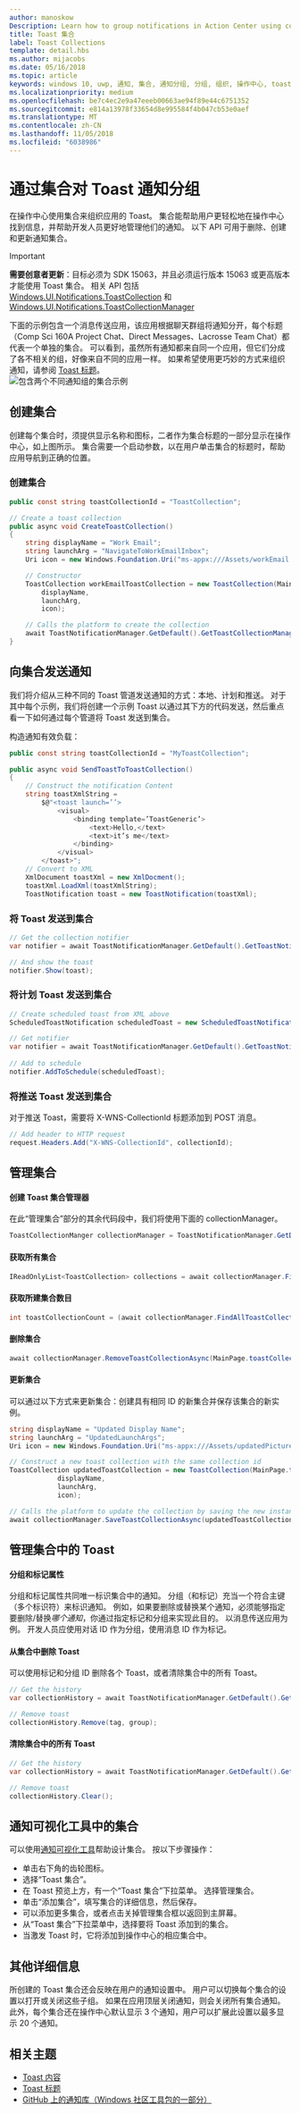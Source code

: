```yaml
---
author: manoskow
Description: Learn how to group notifications in Action Center using collections.
title: Toast 集合
label: Toast Collections
template: detail.hbs
ms.author: mijacobs
ms.date: 05/16/2018
ms.topic: article
keywords: windows 10, uwp, 通知, 集合, 通知分组, 分组, 组织, 操作中心, toast
ms.localizationpriority: medium
ms.openlocfilehash: be7c4ec2e9a47eeeb00663ae94f89e44c6751352
ms.sourcegitcommit: e814a13978f33654d8e995584f4b047cb53e0aef
ms.translationtype: MT
ms.contentlocale: zh-CN
ms.lasthandoff: 11/05/2018
ms.locfileid: "6038986"
---
```

# <a name="grouping-toast-notifications-with-collections"></a>通过集合对 Toast 通知分组
在操作中心使用集合来组织应用的 Toast。 集合能帮助用户更轻松地在操作中心找到信息，并帮助开发人员更好地管理他们的通知。  以下 API 可用于删除、创建和更新通知集合。

> [!IMPORTANT]
> **需要创意者更新**：目标必须为 SDK 15063，并且必须运行版本 15063 或更高版本才能使用 Toast 集合。 相关 API 包括 [Windows.UI.Notifications.ToastCollection](https://docs.microsoft.com/en-us/uwp/api/windows.ui.notifications.toastcollection) 和 [Windows.UI.Notifications.ToastCollectionManager](https://docs.microsoft.com/en-us/uwp/api/windows.ui.notifications.toastcollectionmanager)

下面的示例包含一个消息传送应用，该应用根据聊天群组将通知分开，每个标题（Comp Sci 160A Project Chat、Direct Messages、Lacrosse Team Chat）都代表一个单独的集合。  可以看到，虽然所有通知都来自同一个应用，但它们分成了各不相关的组，好像来自不同的应用一样。  如果希望使用更巧妙的方式来组织通知，请参阅 [Toast 标题](toast-headers.md)。  
![包含两个不同通知组的集合示例](images/toast-collection-example.png)

## <a name="creating-collections"></a>创建集合
创建每个集合时，须提供显示名称和图标，二者作为集合标题的一部分显示在操作中心，如上图所示。 集合需要一个启动参数，以在用户单击集合的标题时，帮助应用导航到正确的位置。  

### <a name="create-a-collection"></a>创建集合

``` csharp 
public const string toastCollectionId = "ToastCollection";

// Create a toast collection
public async void CreateToastCollection()
{
    string displayName = "Work Email"; 
    string launchArg = "NavigateToWorkEmailInbox"; 
    Uri icon = new Windows.Foundation.Uri("ms-appx:///Assets/workEmail.png");

    // Constructor
    ToastCollection workEmailToastCollection = new ToastCollection(MainPage.toastCollectionId, 
        displayName,
        launchArg, 
        icon);

    // Calls the platform to create the collection
    await ToastNotificationManager.GetDefault().GetToastCollectionManager().SaveToastCollectionAsync(workEmailToastCollection);                                 
}
```

## <a name="sending-notifications-to-a-collection"></a>向集合发送通知
我们将介绍从三种不同的 Toast 管道发送通知的方式：本地、计划和推送。  对于其中每个示例，我们将创建一个示例 Toast 以通过其下方的代码发送，然后重点看一下如何通过每个管道将 Toast 发送到集合。

构造通知有效负载：

``` csharp
public const string toastCollectionId = "MyToastCollection";

public async void SendToastToToastCollection()
{
    // Construct the notification Content
    string toastXmlString = 
        $@"<toast launch=’’>
            <visual>
                <binding template=’ToastGeneric’>
                    <text>Hello,</text>
                    <text>it’s me</text>
                </binding>
            </visual>
        </toast>";
    // Convert to XML
    XmlDocument toastXml = new XmlDocment();
    toastXml.LoadXml(toastXmlString);
    ToastNotification toast = new ToastNotification(toastXml);
```

### <a name="send-a-toast-to-a-collection"></a>将 Toast 发送到集合

```csharp
// Get the collection notifier
var notifier = await ToastNotificationManager.GetDefault().GetToastNotifierForToastCollectionIdAsync(MainPage.toastCollectionId);

// And show the toast
notifier.Show(toast);
```

### <a name="add-a-scheduled-toast-to-a-collection"></a>将计划 Toast 发送到集合

``` csharp
// Create scheduled toast from XML above
ScheduledToastNotification scheduledToast = new ScheduledToastNotification(toastXml, DateTimeOffset.Now.AddSeconds(10));

// Get notifier
var notifier = await ToastNotificationManager.GetDefault().GetToastNotifierForToastCollectionIdAsync(MainPage.toastCollectionId);
    
// Add to schedule
notifier.AddToSchedule(scheduledToast);
```

### <a name="send-a-push-toast-to-a-collection"></a>将推送 Toast 发送到集合
对于推送 Toast，需要将 X-WNS-CollectionId 标题添加到 POST 消息。
```csharp
// Add header to HTTP request
request.Headers.Add("X-WNS-CollectionId", collectionId); 

```

## <a name="managing-collections"></a>管理集合
#### <a name="create-the-toast-collection-manager"></a>创建 Toast 集合管理器
在此“管理集合”部分的其余代码段中，我们将使用下面的 collectionManager。
```csharp
ToastCollectionManger collectionManager = ToastNotificationManager.GetDefault().GetToastCollectionManager();
```

#### <a name="get-all-collections"></a>获取所有集合

``` csharp
IReadOnlyList<ToastCollection> collections = await collectionManager.FindAllToastCollectionsAsync();
``` 

#### <a name="get-the-number-of-collections-created"></a>获取所建集合数目

``` csharp
int toastCollectionCount = (await collectionManager.FindAllToastCollectionsAsync()).Count;
```

#### <a name="remove-a-collection"></a>删除集合

``` csharp
await collectionManager.RemoveToastCollectionAsync(MainPage.toastCollectionId);
```

#### <a name="update-a-collection"></a>更新集合
可以通过以下方式来更新集合：创建具有相同 ID 的新集合并保存该集合的新实例。
``` csharp
string displayName = "Updated Display Name"; 
string launchArg = "UpdatedLaunchArgs"; 
Uri icon = new Windows.Foundation.Uri("ms-appx:///Assets/updatedPicture.png");

// Construct a new toast collection with the same collection id
ToastCollection updatedToastCollection = new ToastCollection(MainPage.toastCollectionId, 
            displayName,
            launchArg, 
            icon);

// Calls the platform to update the collection by saving the new instance
await collectionManager.SaveToastCollectionAsync(updatedToastCollection);                               
```
## <a name="managing-toasts-within-a-collection"></a>管理集合中的 Toast
#### <a name="group-and-tag-properties"></a>分组和标记属性
分组和标记属性共同唯一标识集合中的通知。  分组（和标记）充当一个符合主键（多个标识符）来标识通知。 例如，如果要删除或替换某个通知，必须能够指定要删除/替换*哪个通知*，你通过指定标记和分组来实现此目的。 以消息传送应用为例。  开发人员应使用对话 ID 作为分组，使用消息 ID 作为标记。

#### <a name="remove-a-toast-from-a-collection"></a>从集合中删除 Toast
可以使用标记和分组 ID 删除各个 Toast，或者清除集合中的所有 Toast。
``` csharp
// Get the history
var collectionHistory = await ToastNotificationManager.GetDefault().GetHistoryForToastCollectionAsync(MainPage.toastCollectionId);

// Remove toast
collectionHistory.Remove(tag, group); 
```

#### <a name="clear-all-toasts-within-a-collection"></a>清除集合中的所有 Toast
``` csharp
// Get the history
var collectionHistory = await ToastNotificationManager.GetDefault().GetHistoryForToastCollectionAsync(MainPage.toastCollectionId);

// Remove toast
collectionHistory.Clear();
```


## <a name="collections-in-notifications-visualizer"></a>通知可视化工具中的集合
可以使用[通知可视化工具](notifications-visualizer.md)帮助设计集合。 按以下步骤操作：

* 单击右下角的齿轮图标。 
* 选择“Toast 集合”。
* 在 Toast 预览上方，有一个“Toast 集合”下拉菜单。 选择管理集合。
* 单击“添加集合”，填写集合的详细信息，然后保存。
* 可以添加更多集合，或者点击关掉管理集合框以返回到主屏幕。
* 从“Toast 集合”下拉菜单中，选择要将 Toast 添加到的集合。
* 当激发 Toast 时，它将添加到操作中心的相应集合中。


## <a name="other-details"></a>其他详细信息
所创建的 Toast 集合还会反映在用户的通知设置中。  用户可以切换每个集合的设置以打开或关闭这些子组。  如果在应用顶层关闭通知，则会关闭所有集合通知。  此外，每个集合还在操作中心默认显示 3 个通知，用户可以扩展此设置以最多显示 20 个通知。

## <a name="related-topics"></a>相关主题

* [Toast 内容](adaptive-interactive-toasts.md)
* [Toast 标题](toast-headers.md)
* [GitHub 上的通知库（Windows 社区工具包的一部分）](https://github.com/Microsoft/UWPCommunityToolkit/tree/master/Microsoft.Toolkit.Uwp.Notifications)